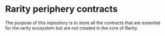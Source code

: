 # Rarity periphery contracts

The purpose of this repository is to store all the contracts that are essential for the rarity ecosystem but are not created in the core of Rarity.


